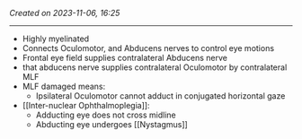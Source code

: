 *Created on 2023-11-06, 16:25* 

---
- Highly myelinated 
- Connects Oculomotor, and Abducens nerves to control eye motions
- Frontal eye field supplies contralateral Abducens nerve
- that abducens nerve supplies contralateral Oculomotor by contralateral MLF 
- MLF damaged means:
	- Ipsilateral Oculomotor cannot adduct in conjugated horizontal gaze 
- [[Inter-nuclear Ophthalmoplegia]]:
	- Adducting eye does not cross midline
	- Abducting eye undergoes [[Nystagmus]]

